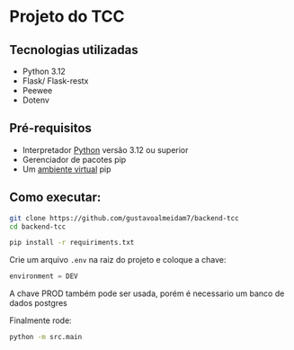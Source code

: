 # Projeto do TCC

## Tecnologias utilizadas
- Python 3.12
- Flask/ Flask-restx
- Peewee
- Dotenv

## Pré-requisitos
- Interpretador [Python](https://www.python.org/downloads/) versão 3.12 ou superior
- Gerenciador de pacotes pip
- Um [ambiente virtual](https://packaging.python.org/en/latest/guides/installing-using-pip-and-virtual-environments/) pip

## Como executar:
```bash
git clone https://github.com/gustavoalmeidam7/backend-tcc
cd backend-tcc

pip install -r requiriments.txt
```

Crie um arquivo ``` .env ```  na raiz do projeto e coloque a chave:
```js
environment = DEV
```

A chave PROD também pode ser usada, porém é necessario um banco de dados postgres

Finalmente rode:
```bash
python -m src.main
```
